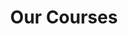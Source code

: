 ---
title: "Our Courses"
draft: false
# page title background image
bg_image: "images/backgrounds/page-title.jpg"
# meta description
description : "We are going to offer below four Polytechnic 3-Year Diploma courses."
---